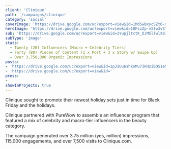 ```yaml
---
client: 'Clinique'
path: '/campaigns/clinique'
category: 'social'
coverImage: 'https://drive.google.com/uc?export=view&id=1MdSwBxycSZt6-szhEoPNT_fBuLvp2Rjh'
heroImage: 'https://drive.google.com/uc?export=view&id=10FszZp-vSlw3vSTxrjBtm6FelfYvOCFj'
sub: 'https://drive.google.com/uc?export=view&id=1YupjltctK_DJM5llwlX81kfB1czH4aOQ'
subType: 'image'
stats:
  - Twenty (20) Influencers (Macro + Celebrity Tiers)
  - Forty (80) Pieces of Content (1 x Post + 3 x Story w/ Swipe Up)
  - Over 3,750,000 Organic Impressions
posts:
- 'https://drive.google.com/uc?export=view&id=1pJ1Uu6shkoMu73KHziBQS1eMpLikvem8'
- 'https://drive.google.com/uc?export=view&id='
press:
- 
showInProjects: true
---
```

  
Clinique sought to promote their newest holiday sets just in time for Black Friday and the holidays.

Clinique partnered with PureWow to assemble an influencer program that featured a mix of celebrity and macro-tier influencers in the beauty category.

The campaign generated over 3.75 million (yes, million) impressions, 115,000 engagements, and over 7,500 visits to Clinique.com.